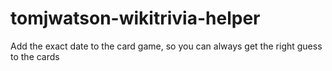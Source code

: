 # tomjwatson-wikitrivia-helper
Add the exact date to the card game, so you can always get the right guess to the cards
